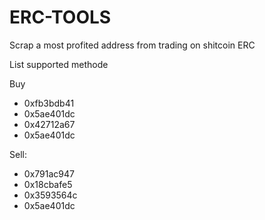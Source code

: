 
# ERC-TOOLS

Scrap a most profited address from trading on shitcoin
ERC


List supported methode

Buy
* 0xfb3bdb41
* 0x5ae401dc
* 0x42712a67
* 0x5ae401dc

Sell: 
* 0x791ac947
* 0x18cbafe5
* 0x3593564c
* 0x5ae401dc




